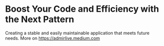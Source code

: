 # Boost Your Code and Efficiency with the Next Pattern
Creating a stable and easily maintainable application that meets future needs. More on https://admirlive.medium.com
